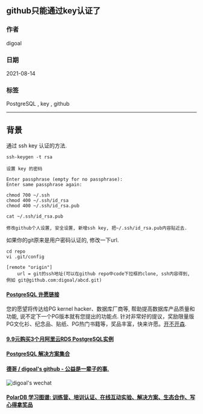 ## github只能通过key认证了  
    
### 作者    
digoal    
    
### 日期    
2021-08-14     
    
### 标签    
PostgreSQL , key , github       
    
----    
    
## 背景    
通过 ssh key 认证的方法.  
  
```  
ssh-keygen -t rsa  
  
设置 key 的密码  
  
Enter passphrase (empty for no passphrase):   
Enter same passphrase again:   
```  
  
  
```  
chmod 700 ~/.ssh  
chmod 400 ~/.ssh/id_rsa  
chmod 400 ~/.ssh/id_rsa.pub  
```  
  
```  
cat ~/.ssh/id_rsa.pub  
  
修改github个人设置, 安全设置, 新增ssh key, 把~/.ssh/id_rsa.pub内容贴近去.   
```  
  
如果你的git原来是用户密码认证的, 修改一下url.  
  
```  
cd repo  
vi .git/config  
  
[remote "origin"]  
	url = git的ssh地址(可以在github repo中code下拉框的clone, ssh内容得到,  例如 git@github.com:digoal/abcd.git)    
```  
  
  
  
#### [PostgreSQL 许愿链接](https://github.com/digoal/blog/issues/76 "269ac3d1c492e938c0191101c7238216")
您的愿望将传达给PG kernel hacker、数据库厂商等, 帮助提高数据库产品质量和功能, 说不定下一个PG版本就有您提出的功能点. 针对非常好的提议，奖励限量版PG文化衫、纪念品、贴纸、PG热门书籍等，奖品丰富，快来许愿。[开不开森](https://github.com/digoal/blog/issues/76 "269ac3d1c492e938c0191101c7238216").  
  
  
#### [9.9元购买3个月阿里云RDS PostgreSQL实例](https://www.aliyun.com/database/postgresqlactivity "57258f76c37864c6e6d23383d05714ea")
  
  
#### [PostgreSQL 解决方案集合](https://yq.aliyun.com/topic/118 "40cff096e9ed7122c512b35d8561d9c8")
  
  
#### [德哥 / digoal's github - 公益是一辈子的事.](https://github.com/digoal/blog/blob/master/README.md "22709685feb7cab07d30f30387f0a9ae")
  
  
![digoal's wechat](../pic/digoal_weixin.jpg "f7ad92eeba24523fd47a6e1a0e691b59")
  
  
#### [PolarDB 学习图谱: 训练营、培训认证、在线互动实验、解决方案、生态合作、写心得拿奖品](https://www.aliyun.com/database/openpolardb/activity "8642f60e04ed0c814bf9cb9677976bd4")
  
